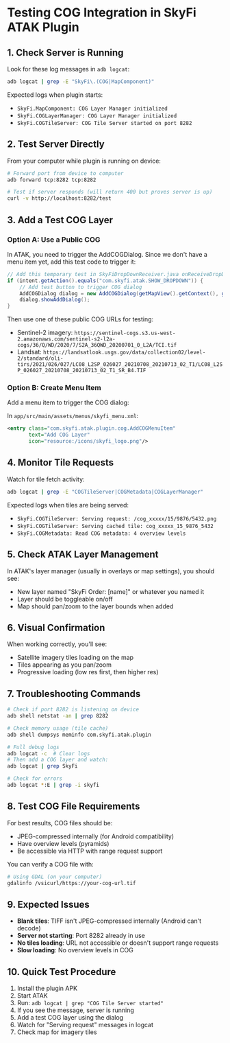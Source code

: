 # Testing COG Integration in SkyFi ATAK Plugin

## 1. Check Server is Running
Look for these log messages in `adb logcat`:
```bash
adb logcat | grep -E "SkyFi\.(COG|MapComponent)"
```

Expected logs when plugin starts:
- `SkyFi.MapComponent: COG Layer Manager initialized`
- `SkyFi.COGLayerManager: COG Layer Manager initialized`
- `SkyFi.COGTileServer: COG Tile Server started on port 8282`

## 2. Test Server Directly
From your computer while plugin is running on device:
```bash
# Forward port from device to computer
adb forward tcp:8282 tcp:8282

# Test if server responds (will return 400 but proves server is up)
curl -v http://localhost:8282/test
```

## 3. Add a Test COG Layer

### Option A: Use a Public COG
In ATAK, you need to trigger the AddCOGDialog. Since we don't have a menu item yet, add this test code to trigger it:

```java
// Add this temporary test in SkyFiDropDownReceiver.java onReceiveDropDownOpen()
if (intent.getAction().equals("com.skyfi.atak.SHOW_DROPDOWN")) {
    // Add test button to trigger COG dialog
    AddCOGDialog dialog = new AddCOGDialog(getMapView().getContext(), getMapView());
    dialog.showAddDialog();
}
```

Then use one of these public COG URLs for testing:
- Sentinel-2 imagery: `https://sentinel-cogs.s3.us-west-2.amazonaws.com/sentinel-s2-l2a-cogs/36/Q/WD/2020/7/S2A_36QWD_20200701_0_L2A/TCI.tif`
- Landsat: `https://landsatlook.usgs.gov/data/collection02/level-2/standard/oli-tirs/2021/026/027/LC08_L2SP_026027_20210708_20210713_02_T1/LC08_L2SP_026027_20210708_20210713_02_T1_SR_B4.TIF`

### Option B: Create Menu Item
Add a menu item to trigger the COG dialog:

In `app/src/main/assets/menus/skyfi_menu.xml`:
```xml
<entry class="com.skyfi.atak.plugin.cog.AddCOGMenuItem" 
       text="Add COG Layer" 
       icon="resource:/icons/skyfi_logo.png"/>
```

## 4. Monitor Tile Requests
Watch for tile fetch activity:
```bash
adb logcat | grep -E "COGTileServer|COGMetadata|COGLayerManager"
```

Expected logs when tiles are being served:
- `SkyFi.COGTileServer: Serving request: /cog_xxxxx/15/9876/5432.png`
- `SkyFi.COGTileServer: Serving cached tile: cog_xxxxx_15_9876_5432`
- `SkyFi.COGMetadata: Read COG metadata: 4 overview levels`

## 5. Check ATAK Layer Management
In ATAK's layer manager (usually in overlays or map settings), you should see:
- New layer named "SkyFi Order: [name]" or whatever you named it
- Layer should be toggleable on/off
- Map should pan/zoom to the layer bounds when added

## 6. Visual Confirmation
When working correctly, you'll see:
- Satellite imagery tiles loading on the map
- Tiles appearing as you pan/zoom
- Progressive loading (low res first, then higher res)

## 7. Troubleshooting Commands

```bash
# Check if port 8282 is listening on device
adb shell netstat -an | grep 8282

# Check memory usage (tile cache)
adb shell dumpsys meminfo com.skyfi.atak.plugin

# Full debug logs
adb logcat -c  # Clear logs
# Then add a COG layer and watch:
adb logcat | grep SkyFi

# Check for errors
adb logcat *:E | grep -i skyfi
```

## 8. Test COG File Requirements
For best results, COG files should be:
- JPEG-compressed internally (for Android compatibility)
- Have overview levels (pyramids)
- Be accessible via HTTP with range request support

You can verify a COG file with:
```bash
# Using GDAL (on your computer)
gdalinfo /vsicurl/https://your-cog-url.tif
```

## 9. Expected Issues
- **Blank tiles**: TIFF isn't JPEG-compressed internally (Android can't decode)
- **Server not starting**: Port 8282 already in use
- **No tiles loading**: URL not accessible or doesn't support range requests
- **Slow loading**: No overview levels in COG

## 10. Quick Test Procedure
1. Install the plugin APK
2. Start ATAK
3. Run: `adb logcat | grep "COG Tile Server started"`
4. If you see the message, server is running
5. Add a test COG layer using the dialog
6. Watch for "Serving request" messages in logcat
7. Check map for imagery tiles